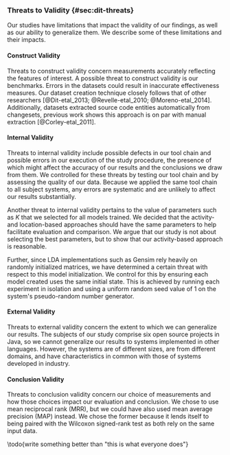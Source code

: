### Threats to Validity {#sec:dit-threats}

Our studies have limitations that impact the validity of our findings, as well
as our ability to generalize them. We describe some of these limitations and
their impacts.

#### Construct Validity

Threats to construct validity concern measurements accurately reflecting the
features of interest.  A possible threat to construct validity is our
benchmarks.  Errors in the datasets could result in inaccurate effectiveness
measures.  Our dataset creation technique closely follows that of other
researchers [@Dit-etal_2013; @Revelle-etal_2010; @Moreno-etal_2014].
Additionally, datasets extracted source code entities automatically from
changesets, previous work shows this approach is on par with manual extraction
[@Corley-etal_2011].

#### Internal Validity

Threats to internal validity include possible defects in our tool chain and
possible errors in our execution of the study procedure, the presence of which
might affect the accuracy of our results and the conclusions we draw from them.
We controlled for these threats by testing our tool chain and by assessing the
quality of our data.  Because we applied the same tool chain to all subject
systems, any errors are systematic and are unlikely to affect our results
substantially.

Another threat to internal validity pertains to the value of parameters such as
$K$ that we selected for all models trained.  We decided that the activity- and
location-based approaches should have the same parameters to help facilitate
evaluation and comparison.  We argue that our study is not about selecting the
best parameters, but to show that our activity-based approach is reasonable.

Further, since LDA implementations such as Gensim rely heavily on randomly
initialized matrices, we have determined a certain threat with respect to this
model initialization.  We control for this by ensuring each model created uses
the same initial state.  This is achieved by running each experiment in
isolation and using a uniform random seed value of $1$ on the system's
pseudo-random number generator.

#### External Validity

Threats to external validity concern the extent to which we can generalize our
results.  The subjects of our study comprise six open source projects in Java,
so we cannot generalize our results to systems implemented in other languages.
However, the systems are of different sizes, are from different domains, and
have characteristics in common with those of systems developed in industry.

#### Conclusion Validity

Threats to conclusion validity concern our choice of measurements and how those
choices impact our evaluation and conclusion.  We chose to use mean reciprocal
rank (MRR), but we could have also used mean average precision (MAP) instead.
We chose the former because it lends itself to being paired with the Wilcoxon
signed-rank test as both rely on the same input data.

\todo{write something better than "this is what everyone does"}
